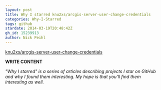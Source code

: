 ```yaml
---
layout: post
title: Why I starred knu2xs/arcgis-server-user-change-credentials
categories: Why-I-Starred
tags: github
stardate: 2014-03-19T20:48:42Z
gh_id: 15239913
author: Nick Peihl
---
```


[knu2xs/arcgis-server-user-change-credentials](https://github.com/knu2xs/arcgis-server-user-change-credentials)

**WRITE CONTENT**

*"Why I starred" is a series of articles describing projects I star on GitHub and why I found them interesting. My hope is that you'll find them interesting as well.*

